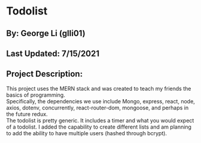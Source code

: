 # **Todolist**  
## **By:** George Li (glli01)  
## **Last Updated:** 7/15/2021
  
  
## **Project Description:**  
This project uses the MERN stack and was created to teach my friends the basics of programming.  
Specifically, the dependencies we use include Mongo, express, react, node, axios, dotenv, concurrently, react-router-dom, mongoose, and perhaps in the future redux.  
The todolist is pretty generic.  It includes a timer and what you would expect of a todolist.  I added the capability to create different lists and am planning to add the ability to have multiple users (hashed through bcrypt).  
